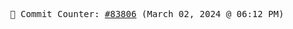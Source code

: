 <p align="center">
    <samp>
        📮 Commit Counter: <a href="https://github.com/Javascript-void0/Javascript-void0/commits/main">#83806</a> (March 02, 2024 @ 06:12 PM)
    </samp>
</p>